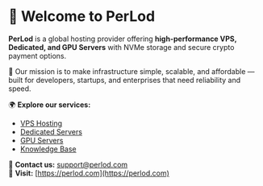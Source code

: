 # 👋 Welcome to PerLod  

**PerLod** is a global hosting provider offering **high-performance VPS, Dedicated, and GPU Servers** with NVMe storage and secure crypto payment options.  

🚀 Our mission is to make infrastructure simple, scalable, and affordable — built for developers, startups, and enterprises that need reliability and speed.  

🌍 **Explore our services:**  
- [VPS Hosting](https://perlod.com/vps-hosting/)  
- [Dedicated Servers](https://perlod.com/dedicated-server-hosting/)  
- [GPU Servers](https://perlod.com/dedicated-server-hosting/gpu-dedicated-server/)  
- [Knowledge Base](https://perlod.com/kb/)  

💬 **Contact us:** [support@perlod.com](mailto:support@perlod.com)  
🔗 **Visit:** [https://perlod.com](https://perlod.com)
